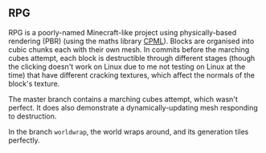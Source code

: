 ## RPG

RPG is a poorly-named Minecraft-like project using physically-based rendering (PBR) (using the maths library [CPML](https://github.com/excessive/cpml)).
Blocks are organised into cubic chunks each with their own mesh.
In commits before the marching cubes attempt, each block is destructible through different stages (though the clicking doesn't work on Linux due to me not testing on Linux at the time) that have different cracking textures, which affect the normals of the block's texture.

The master branch contains a marching cubes attempt, which wasn't perfect.
It does also demonstrate a dynamically-updating mesh responding to destruction.

In the branch `worldwrap`, the world wraps around, and its generation tiles perfectly.
